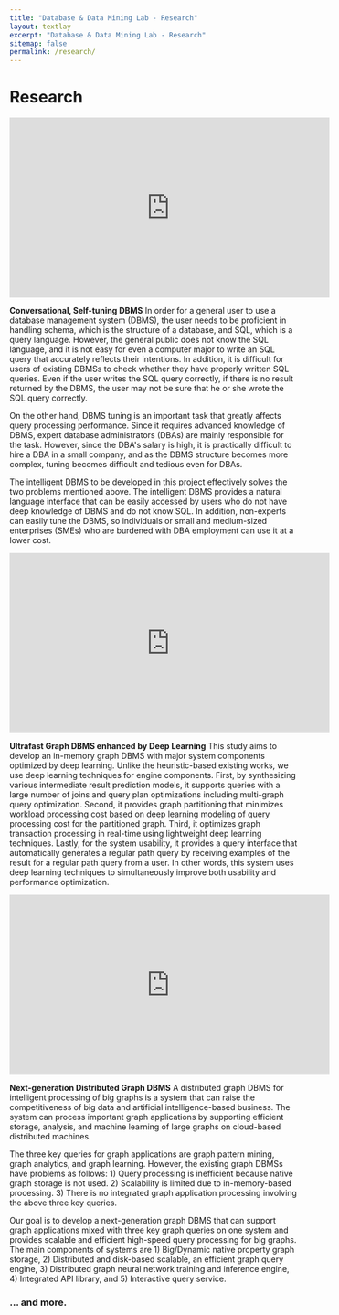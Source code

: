 ```yaml
---
title: "Database & Data Mining Lab - Research"
layout: textlay
excerpt: "Database & Data Mining Lab - Research"
sitemap: false
permalink: /research/
---
```


# Research

<iframe width="560" height="315" src="https://www.youtube.com/watch?v=CbpzMidK9Ms" frameborder="0" allowfullscreen></iframe>

**Conversational, Self-tuning DBMS** In order for a general user to use a database management system (DBMS), the user needs to be proficient in handling schema, which is the structure of a database, and SQL, which is a query language. However, the general public does not know the SQL language, and it is not easy for even a computer major to write an SQL query that accurately reflects their intentions. In addition, it is difficult for users of existing DBMSs to check whether they have properly written SQL queries. Even if the user writes the SQL query correctly, if there is no result returned by the DBMS, the user may not be sure that he or she wrote the SQL query correctly.

On the other hand, DBMS tuning is an important task that greatly affects query processing performance. Since it requires advanced knowledge of DBMS, expert database administrators (DBAs) are mainly responsible for the task. However, since the DBA's salary is high, it is practically difficult to hire a DBA in a small company, and as the DBMS structure becomes more complex, tuning becomes difficult and tedious even for DBAs.

The intelligent DBMS to be developed in this project effectively solves the two problems mentioned above. The intelligent DBMS provides a natural language interface that can be easily accessed by users who do not have deep knowledge of DBMS and do not know SQL. In addition, non-experts can easily tune the DBMS, so individuals or small and medium-sized enterprises (SMEs) who are burdened with DBA employment can use it at a lower cost.

<iframe width="560" height="315" src="https://www.youtube.com/watch?v=OHOFLjmuinw" frameborder="0" allowfullscreen></iframe>

**Ultrafast Graph DBMS enhanced by Deep Learning** This study aims to develop an in-memory graph DBMS with major system components optimized by deep learning. Unlike the heuristic-based existing works, we use deep learning techniques for engine components. First, by synthesizing various intermediate result prediction models, it supports queries with a large number of joins and query plan optimizations including multi-graph query optimization. Second, it provides graph partitioning that minimizes workload processing cost based on deep learning modeling of query processing cost for the partitioned graph. Third, it optimizes graph transaction processing in real-time using lightweight deep learning techniques.  Lastly, for the system usability, it provides a query interface that automatically generates a regular path query by receiving examples of the result for a regular path query from a user. In other words, this system uses deep learning techniques to simultaneously improve both usability and performance optimization.

<iframe width="560" height="315" src="https://www.youtube.com/watch?v=dIZshMyq7TE" frameborder="0" allowfullscreen></iframe>

**Next-generation Distributed Graph DBMS** A distributed graph DBMS for intelligent processing of big graphs is a system that can raise the competitiveness of big data and artificial intelligence-based business. The system can process important graph applications by supporting efficient storage, analysis, and machine learning of large graphs on cloud-based distributed machines. 

The three key queries for graph applications are graph pattern mining, graph analytics, and graph learning. However, the existing graph DBMSs have problems as follows: 1) Query processing is inefficient because native graph storage is not used. 2) Scalability is limited due to in-memory-based processing. 3) There is no integrated graph application processing involving the above three key queries.

Our goal is to develop a next-generation graph DBMS that can support graph applications mixed with three key graph queries on one system and provides scalable and efficient high-speed query processing for big graphs. The main components of systems are 1) Big/Dynamic native property graph storage, 2) Distributed and disk-based scalable, an efficient graph query engine, 3) Distributed graph neural network training and inference engine, 4) Integrated API library, and 5) Interactive query service.

### ... and more.
